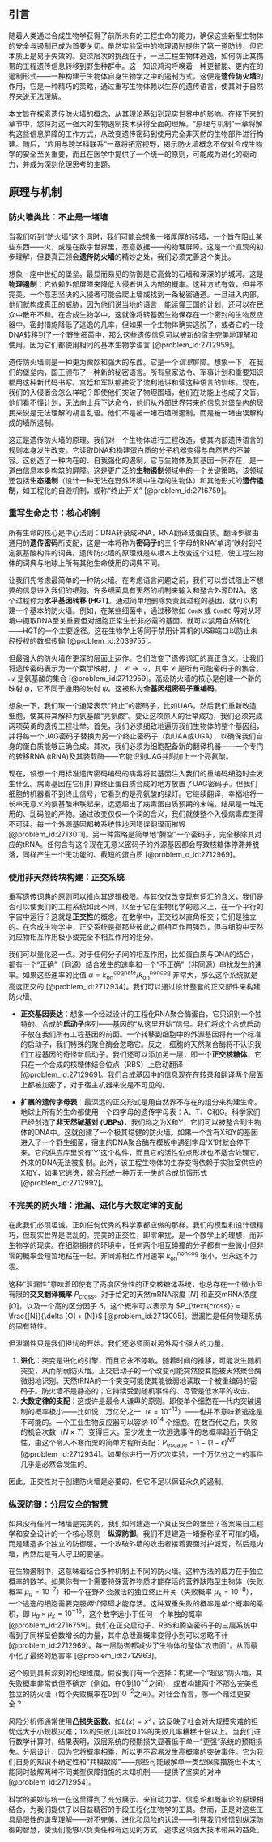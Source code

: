 ## 引言
随着人类通过合成生物学获得了前所未有的工程生命的能力，确保这些新型生物体的安全与遏制已成为首要关切。虽然实验室中的物理遏制提供了第一道防线，但它本质上是易于失效的。更深层次的挑战在于，一旦工程生物体逃逸，如何防止其携带的工程遗传信息转移到野生种群中。这一知识鸿沟呼唤着一种更智能、更内在的遏制形式——一种构建于生物体自身生物学之中的遏制方式。这便是**遗传防火墙**的作用，它是一种精巧的策略，通过重写生物体赖以生存的遗传语言，使其对于自然界来说无法理解。

本文旨在探索遗传防火墙的概念，从其理论基础到现实世界中的影响。在接下来的章节中，您将对这一强大的生物遏制技术获得全面的理解。“原理与机制”一章将解构这些信息屏障的工作方式，从改变遗传密码到使用完全非天然的生物部件进行构建。随后，“应用与跨学科联系”一章将拓宽视野，揭示防火墙概念不仅对合成生物学的安全至关重要，而且在医学中提供了一个统一的原则，可能成为进化的驱动力，并成为深刻伦理思考的主题。

## 原理与机制

### 防火墙类比：不止是一堵墙

当我们听到“防火墙”这个词时，我们可能会想象一堵厚厚的砖墙，一个旨在阻止某些东西——火，或是在数字世界里，恶意数据——的物理屏障。这是一个直观的初步理解，但要真正领会**遗传防火墙**的精妙之处，我们必须完善这个类比。

想象一座中世纪的堡垒。最显而易见的防御是它高耸的石墙和深深的护城河。这是**物理遏制**：它依赖外部屏障来降低入侵者进入内部的概率。这种方式有效，但并不完美。一个意志坚决的入侵者可能会爬上墙或找到一条秘密通道。一旦进入内部，他们就构成真正的威胁，因为他们说当地的语言，能读懂王国的计划，还可以在民众中散布不和。在合成生物学中，这就像将转基因生物保存在一个密封的生物反应器中。密封措施降低了逃逸的几率，但如果一个生物体确实逃脱了，或者它的一段DNA转移到了一个野生细菌中，那么这些遗传信息可以被新的宿主完美地理解和使用，因为它们都使用相同的基本生物学语言 [@problem_id:2712959]。

遗传防火墙则是一种更为微妙和强大的东西。它是一个*信息*屏障。想象一下，在我们的堡垒内，国王颁布了一种新的秘密语言。所有皇家法令、军事计划和重要知识都用这种新代码书写。宫廷和军队都接受了流利地讲和读这种语言的训练。现在，我们的入侵者会怎么样呢？即使他们突破了物理围墙，他们在功能上也成了文盲。他们看不懂计划，无法向士兵下达命令，他们从外部世界带来的信息对堡垒内的居民来说是无法理解的胡言乱语。他们不是被一堵石墙所遏制，而是被一堵由误解构成的墙所遏制。

这正是遗传防火墙的原理。我们对一个生物体进行工程改造，使其内部遗传语言的规则本身发生改变。它读取DNA和构建蛋白质的分子机器变得与自然界的不兼容。这创造了一种内在的、自我强化的遏制，它与生物体及其基因一同存在，是一道由信息本身构筑的屏障。这是更广泛的**生物遏制**领域中的一个关键策略，该领域还包括**生态遏制**（设计一种无法在野外环境中生存的生物体）和其他形式的**遗传遏制**，如工程化的自毁机制，或称“终止开关” [@problem_id:2716759]。

### 重写生命之书：核心机制

所有生命的核心是中心法则：DNA转录成RNA，RNA翻译成蛋白质。翻译步骤由通用的**遗传密码**所支配，这是一本将称为**密码子**的三个字母的RNA“单词”映射到特定氨基酸构件的词典。遗传防火墙的原理就是从根本上改变这个过程，使工程生物体的词典与地球上所有其他生命使用的词典不同。

让我们先考虑最简单的一种防火墙。在考虑语言问题之前，我们可以尝试阻止不想要的信息进入我们的细胞。许多细菌具有天然的机制来输入和整合外源DNA，这个过程称为**水平基因转移 (HGT)**。通过简单地删除负责此过程的基因，就可以构建一个基本的防火墙。例如，在某些细菌中，通过移除如 `ComK` 或 `ComEC` 等对从环境中摄取DNA至关重要但对细胞正常生长非必需的基因，就可以禁用自然转化——HGT的一个主要途径。这在生物学上等同于禁用计算机的USB端口以防止未经授权的数据传输 [@problem_id:2039755]。

但最强大的防火墙在更深的层面上运作。它们改变了遗传词汇的真正含义。让我们将遗传密码表示为一个数学映射，$f: \mathcal{C} \to \mathcal{A}$，其中 $\mathcal{C}$ 是所有可能密码子的集合，$\mathcal{A}$ 是氨基酸的集合 [@problem_id:2712959]。高级防火墙的核心是创建一个新的映射 $\phi$，它不同于通用的映射 $\psi$。这被称为**全基因组密码子重编码**。

想象一下，我们取一个通常表示“终止”的密码子，比如UAG，然后我们重新改造细胞，使其将其解释为氨基酸“亮氨酸”。要让这项惊人的壮举成功，我们必须完成两项英勇的遗传工程壮举。首先，我们必须细致地遍历我们生物体的整个基因组，并将每一个UAG密码子替换为另一个终止密码子（如UAA或UGA），以确保我们自身的蛋白质能够正确合成。其次，我们必须为细胞配备新的翻译机器——一个专门的转移RNA (tRNA)及其装载酶——它能识别UAG并附加上一个亮氨酸。

现在，设想一个用标准遗传密码编码的病毒将其基因注入我们的重编码细胞时会发生什么。病毒基因在它们打算终止蛋白质合成的地方放置了UAG密码子。但我们细胞的机器看不到终止信号，它看到的是亮氨酸的绿灯。它继续翻译，幸福地将一长串无意义的氨基酸串联起来，远远超出了病毒蛋白质预期的末端。结果是一堆无用的、乱码般的产物。通过改变仅仅一个词的含义，我们就使整个入侵病毒库变得不可读。每一个外源基因都被系统性地因错误翻译而摧毁 [@problem_id:2713011]。另一种策略是简单地“腾空”一个密码子，完全移除其对应的tRNA。任何含有这个现在无意义密码子的外源基因都会导致核糖体停滞并脱落，同样产生一个无功能的、截短的蛋白质 [@problem_o_id:2712969]。

### 使用非天然砖块构建：正交系统

重写遗传词典的原则可以推向其逻辑极限。与其仅仅改变现有词汇的含义，我们是否可以使我们的工程系统如此不同，以至于它在生物化学的意义上，在一个平行的宇宙中运行？这就是**正交性**的概念。在数学中，正交线以直角相交；它们是独立的。在合成生物学中，正交系统是指那些彼此之间相互作用强烈，但与细胞中天然对应物相互作用极小或完全不相互作用的组分。

我们可以量化这一点。对于任何分子间的相互作用，比如蛋白质与DNA的结合，都有一个“正确”（同源）结合发生的速率和一个“不正确”（非同源）串扰发生的速率。如果这些速率的比值 $\alpha = k_{\text{on}}^{\text{cognate}} / k_{\text{on}}^{\text{noncog}}$ 非常大，那么这个系统就是高度正交的 [@problem_id:2712934]。我们可以通过设计整套的正交部件来构建防火墙。

- **正交基因表达**：想象一个经过设计的工程化RNA聚合酶蛋白，它只识别一个独特的、合成的**启动子**序列——基因的“从这里开始”信号。我们将这个合成启动子放在我们所有工程基因的前面。一个转移到细胞中的外源基因将有一个标准的启动子，我们特殊的聚合酶会忽略它。反之，细胞的天然聚合酶将不认识我们工程基因的奇怪新启动子。我们还可以添加另一层，即一个**正交核糖体**，它只在一个合成的核糖体结合位点（RBS）上启动翻译 [@problem_id:2712969]。我们合成基因中的信息现在在转录和翻译两个层面上都被加密了，对于宿主机器来说是不可见的。

- **扩展的遗传字母表**：最深远的正交形式是用自然界不存在的组分来构建生命。地球上所有的生命都使用一个四字母的遗传字母表：A、T、C和G。科学家们已经创造了**非天然碱基对 (UBPs)**，我们称之为X和Y，它们可以被整合到生物体的DNA中。这就创建了一个极其稳健的防火墙。如果一个含有X和Y的基因进入了一个野生细菌，宿主的DNA聚合酶在模板中遇到字母'X'时就会停下来。它的供应库里没有'Y'这个构件，而且它的活性位点形状也不适合处理它。外来的DNA无法被复制。此外，该工程生物体的生存变得依赖于实验室供应的X和Y，如果它逃逸，就会形成一种万无一失的合成饥饿形式 [@problem_id:2712992]。

### 不完美的防火墙：泄漏、进化与大数定律的支配

在此我们必须坦诚，正如任何优秀的科学家都应做的那样。我们的模型和设计很精巧，但现实世界是混乱的。完美的正交性，即零串扰，是一个数学上的理想，而非生物学的现实。在细胞拥挤的环境中，任何两个相互碰撞的分子都有一些微小但非零的概率会短暂地粘在一起。非同源相互作用速率 $k_{\text{on}}^{\text{noncog}}$ 很小，但永远不为零。

这种“泄漏性”意味着即使有了高度区分性的正交核糖体系统，也总存在一个微小但有限的**交叉翻译概率** $P_{\text{cross}}$。对于给定的天然mRNA浓度 $[N]$ 和正交mRNA浓度 $[O]$，以及一个高的区分因子 $\delta$，这个概率可以表示为 $P_{\text{cross}} = \frac{[N]}{\delta [O] + [N]}$ [@problem_id:2713005]。泄漏性是任何物理系统的固有特性。

但泄漏性只是我们担忧的开始。我们还必须面对另外两个强大的力量。
1.  **进化**：突变是进化的引擎，而且它永不停歇。随着时间的推移，可能发生随机突变，从而削弱防火墙。正交启动子的一个改变可能突然使其能被天然聚合酶微弱地识别。天然tRNA的一个突变可能使其能微弱地读取一个被重编码的密码子。防火墙不是静态的；它持续受到随机事件的、尽管是低水平的攻击。
2.  **大数定律的支配**：这或许是最令人谦卑的原则。即使单个细胞在一代内突破遏制的概率极小——比如说，万亿分之一（$\epsilon = 10^{-12}$）——也并不意味着逃逸是不可能的。一个工业生物反应器可以容纳 $10^{14}$ 个细胞。在数百代之后，失败的机会次数（$N \times T$）变得巨大。至少发生一次逃逸事件的总概率趋近于确定性，由这个令人不寒而栗的简单方程所支配：$P_{\text{escape}} = 1 - (1 - \epsilon)^{NT}$ [@problem_id:2712934]。如果你进行一万亿次实验，一个万亿分之一的事件几乎是必然会发生的。

因此，正交性对于创建防火墙是必要的，但它不足以保证永久的遏制。

### 纵深防御：分层安全的智慧

如果没有任何一堵墙是完美的，我们如何建造一个真正安全的堡垒？答案来自工程学和安全设计的一个核心原则：**纵深防御**。我们不是建造一堵据称坚不可摧的墙，而是建造多个独立的防御层。一个攻破外墙的攻击者接着要面对护城河，然后是内墙，再然后是有人守卫的要塞。

在生物遏制中，这意味着结合多种机制上不同的防火墙。这种方法的威力在于独立概率的数学。如果你有一个需要特殊营养物质才能存活的营养缺陷型生物体（失败概率 $\mu_a = 10^{-7}$）和一个在野外会激活的独立终止开关（失败概率 $\mu_k = 10^{-8}$），一个逃逸的细胞需要克服*两个*障碍才能存活。这种双重失败的概率是单个概率的乘积，即 $\mu_a \times \mu_k = 10^{-15}$，这个数字远小于任何一个单独的概率 [@problem_id:2716759]。我们在正交启动子、RBS和腾空密码子的三层系统中看到了同样呈倍数增长的力量，其中总泄漏概率变得小到可以忽略不计 [@problem_id:2712969]。每一层防御都减少了生物体的整体“攻击面”，从而最小化了最终的危害率 [@problem_id:2712963]。

这个原则具有深刻的伦理维度。假设我们有一个选择：构建一个“超级”防火墙，其失败概率非常低但不确定（例如，在0到$10^{-4}$之间），或者构建两个不那么完美但独立的防火墙（每个失败概率在0到$10^{-2}$之间）。对社会而言，哪一个赌注更安全？

风险分析师通常使用**凸损失函数**，如$L(x)=x^2$，这反映了社会对大规模灾难的担忧远大于小规模灾难；1%的失败几率比0.1%的失败几率糟糕十倍以上。当我们进行数学计算时，结果表明，双层系统的预期损失显著低于单一“更强”系统的预期损失。分层设计，因为它将概率相乘，所以更不容易发生高概率的突破事件。它为我们自身的知识不确定性和“共模故障”——那些可能破解单一类型保障措施但不太可能同时破解两种不同类型保障措施的未知机制——提供了坚实的对冲 [@problem_id:2712954]。

科学的美妙与统一在这里得到了充分展示。来自动力学、信息论和概率论的原理相结合，为我们提供了以日益精密的手段工程化生物学的工具。然而，正是对这些工具局限性的谦卑理解——对不完美、进化和风险的认识——引导我们领悟到纵深防御的智慧，使我们能够以负责任和有远见的方式，追求这项强大技术带来的益处。

